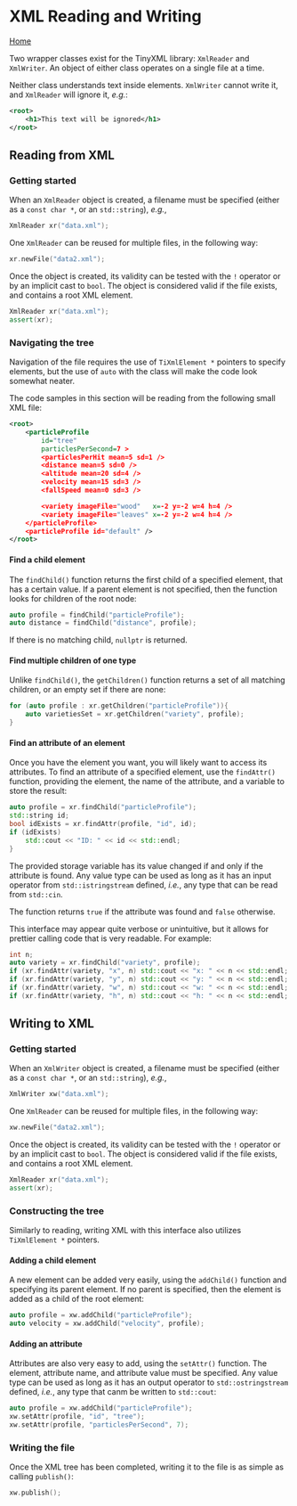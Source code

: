 # XML Reading and Writing
[Home](../index.md)

Two wrapper classes exist for the TinyXML library: `XmlReader` and `XmlWriter`.  An object of either class operates on a single file at a time.

Neither class understands text inside elements.  `XmlWriter` cannot write it, and `XmlReader` will ignore it, *e.g.*:
```xml
<root>
	<h1>This text will be ignored</h1>
</root>
```

## Reading from XML
### Getting started
When an `XmlReader` object is created, a filename must be specified (either as a `const char *`, or an `std::string`), *e.g.*,
```cpp
XmlReader xr("data.xml");
```
One `XmlReader` can be reused for multiple files, in the following way:
```cpp
xr.newFile("data2.xml");
```

Once the object is created, its validity can be tested with the `!` operator or by an implicit cast to `bool`.  The object is considered valid if the file exists, and contains a root XML element.
```cpp
XmlReader xr("data.xml");
assert(xr);
```

### Navigating the tree
Navigation of the file requires the use of `TiXmlElement *` pointers to specify elements, but the use of `auto` with the class will make the code look somewhat neater.

The code samples in this section will be reading from the following small XML file:
```xml
<root>
	<particleProfile
		id="tree"
		particlesPerSecond=7 >
		<particlesPerHit mean=5 sd=1 />
		<distance mean=5 sd=0 />
		<altitude mean=20 sd=4 />
		<velocity mean=15 sd=3 />
		<fallSpeed mean=0 sd=3 />

		<variety imageFile="wood"   x=-2 y=-2 w=4 h=4 />
		<variety imageFile="leaves" x=-2 y=-2 w=4 h=4 />
	</particleProfile>
	<particleProfile id="default" />
</root>
```

#### Find a child element
The `findChild()` function returns the first child of a specified element, that has a certain value.  If a parent element is not specified, then the function looks for children of the root node:
```cpp
auto profile = findChild("particleProfile");
auto distance = findChild("distance", profile);
```
If there is no matching child, `nullptr` is returned.

#### Find multiple children of one type
Unlike `findChild()`, the `getChildren()` function returns a set of all matching children, or an empty set if there are none:
```cpp
for (auto profile : xr.getChildren("particleProfile")){
	auto varietiesSet = xr.getChildren("variety", profile);
}
```

#### Find an attribute of an element
Once you have the element you want, you will likely want to access its attributes.  To find an attribute of a specified element, use the `findAttr()` function, providing the element, the name of the attribute, and a variable to store the result:
```cpp
auto profile = xr.findChild("particleProfile");
std::string id;
bool idExists = xr.findAttr(profile, "id", id);
if (idExists)
	std::cout << "ID: " << id << std::endl;
}
```
The provided storage variable has its value changed if and only if the attribute is found.  Any value type can be used as long as it has an input operator from `std::istringstream` defined, *i.e.*, any type that can be read from `std::cin`.

The function returns `true` if the attribute was found and `false` otherwise.

This interface may appear quite verbose or unintuitive, but it allows for prettier calling code that is very readable.  For example:
```cpp
int n;
auto variety = xr.findChild("variety", profile);
if (xr.findAttr(variety, "x", n) std::cout << "x: " << n << std::endl;
if (xr.findAttr(variety, "y", n) std::cout << "y: " << n << std::endl;
if (xr.findAttr(variety, "w", n) std::cout << "w: " << n << std::endl;
if (xr.findAttr(variety, "h", n) std::cout << "h: " << n << std::endl;
```


## Writing to XML
### Getting started
When an `XmlWriter` object is created, a filename must be specified (either as a `const char *`, or an `std::string`), *e.g.*,
```cpp
XmlWriter xw("data.xml");
```
One `XmlReader` can be reused for multiple files, in the following way:
```cpp
xw.newFile("data2.xml");
```

Once the object is created, its validity can be tested with the `!` operator or by an implicit cast to `bool`.  The object is considered valid if the file exists, and contains a root XML element.
```cpp
XmlReader xr("data.xml");
assert(xr);
```

### Constructing the tree
Similarly to reading, writing XML with this interface also utilizes `TiXmlElement *` pointers.


#### Adding a child element
A new element can be added very easily, using the `addChild()` function and specifying its parent element.  If no parent is specified, then the element is added as a child of the root element:
```cpp
auto profile = xw.addChild("particleProfile");
auto velocity = xw.addChild("velocity", profile);
```

#### Adding an attribute
Attributes are also very easy to add, using the `setAttr()` function.  The element, attribute name, and attribute value must be specified.  Any value type can be used as long as it has an output operator to `std::ostringstream` defined, *i.e.*, any type that canm be written to `std::cout`:
```cpp
auto profile = xw.addChild("particleProfile");
xw.setAttr(profile, "id", "tree");
xw.setAttr(profile, "particlesPerSecond", 7);
```

### Writing the file
Once the XML tree has been completed, writing it to the file is as simple as calling `publish()`:
```cpp
xw.publish();
```
